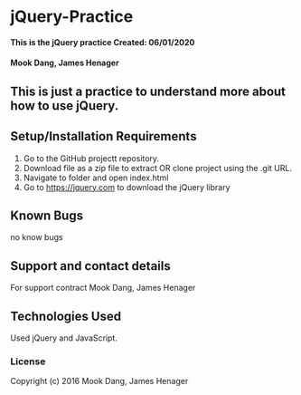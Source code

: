# jQuery-Practice

#### This is the jQuery practice Created: 06/01/2020

#### Mook Dang, James Henager

## This is just a practice to understand more about how to use jQuery. 

## Setup/Installation Requirements

1. Go to the GitHub projectt repository.
2. Download file as a zip file to extract OR clone project using the .git URL.
3. Navigate to folder and open index.html
4. Go to https://jquery.com to download the jQuery library

## Known Bugs
no know bugs

## Support and contact details
For support contract Mook Dang, James Henager

## Technologies Used
Used jQuery and JavaScript. 

### License

Copyright (c) 2016 Mook Dang, James Henager